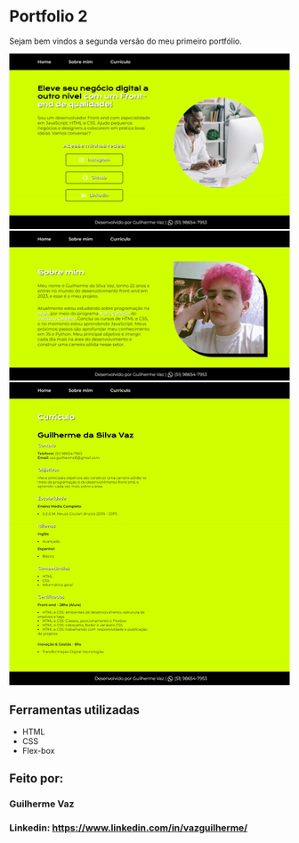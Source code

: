 # Portfolio 2
Sejam bem vindos a segunda versão do meu primeiro portfólio.

![image](https://raw.githubusercontent.com/vazguilherme8/portfolio2/main/homepage.jpeg)
![image](https://raw.githubusercontent.com/vazguilherme8/portfolio2/main/sobre.jpeg)
![image](https://raw.githubusercontent.com/vazguilherme8/portfolio2/main/curriculo.jpeg)

## Ferramentas utilizadas
* HTML
* CSS
* Flex-box

## Feito por:
### Guilherme Vaz
### Linkedin: https://www.linkedin.com/in/vazguilherme/
